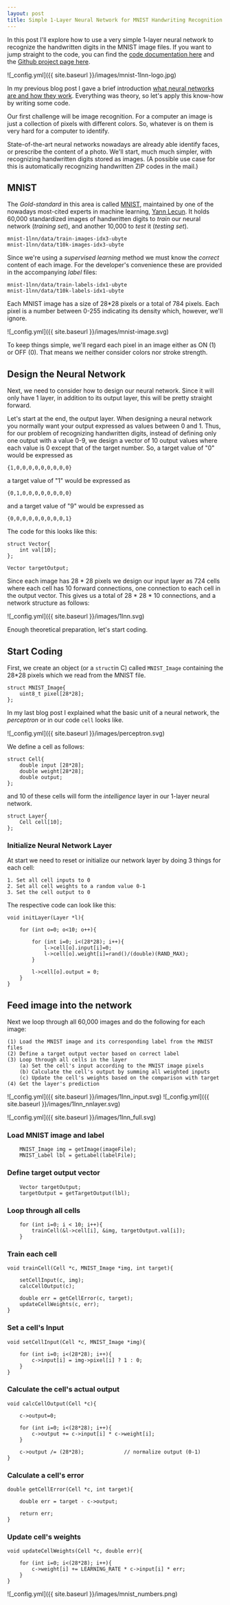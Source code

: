 ```yaml
---
layout: post
title: Simple 1-Layer Neural Network for MNIST Handwriting Recognition
---
```


In this post I'll explore how to use a very simple 1-layer neural network to recognize the handwritten digits in the MNIST image files.
If you want to jump straight to the code, you can find the [code documentation here](https://rawgit.com/mmlind/mnist-1lnn/master/doc/html/index.html) and the [Github project page here](https://github.com/mmlind/mnist-1lnn/).

![_config.yml]({{ site.baseurl }}/images/mnist-1lnn-logo.jpg)

In my previous blog post I gave a brief introduction [what neural networks are and how they work](../What_is_a_Neural_Network/).
Everything was theory, so let's apply this know-how by writing some code.

Our first challenge will be image recognition. 
For a computer an image is just a collection of pixels with different colors.
So, whatever is on them is very hard for a computer to identify.

State-of-the-art neural networks nowadays are already able identify faces, or prescribe the content of a photo.
We'll start, much much simpler, with recognizing handwritten digits stored as images.
(A possible use case for this is automatically recognizing handwritten ZIP codes in the mail.)

## MNIST

The *Gold-standard* in this area is called [MNIST](http://yann.lecun.com/exdb/mnist/), maintained by one of the nowadays most-cited experts in machine learning, [Yann Lecun](http://yann.lecun.com).
It holds 60,000 standardized images of handwritten digits to *train* our neural network (*training set*), and another 10,000 to *test* it (*testing set*).

```
mnist-1lnn/data/train-images-idx3-ubyte
mnist-1lnn/data/t10k-images-idx3-ubyte
```

Since we're using a *supervised learning* method we must know the *correct* content of each image. 
For the developer's convenience these are provided in the accompanying *label* files:

```
mnist-1lnn/data/train-labels-idx1-ubyte
mnist-1lnn/data/t10k-labels-idx1-ubyte
```

Each MNIST image has a size of 28*28 pixels or a total of 784 pixels. 
Each pixel is a number between 0-255 indicating its density which, however, we'll ignore.

![_config.yml]({{ site.baseurl }}/images/mnist-image.svg)

To keep things simple, we'll regard each pixel in an image either as ON (1) or OFF (0).
That means we neither consider colors nor stroke strength. 

## Design the Neural Network

Next, we need to consider how to design our neural network. 
Since it will only have 1 layer, in addition to its output layer, this will be pretty straight forward.

Let's start at the end, the output layer. 
When designing a neural network you normally want your output expressed as values between 0 and 1.
Thus, for our problem of recognizing handwritten digits, instead of defining only one output with a value 0-9, we design a vector of 10 output values where each value is 0 except that of the target number.
So, a target value of "0" would be expressed as

```
{1,0,0,0,0,0,0,0,0,0}
```

a target value of "1" would be expressed as 

```
{0,1,0,0,0,0,0,0,0,0}
```

and a target value of "9" would be expressed as 

```
{0,0,0,0,0,0,0,0,0,1}
```

The code for this looks like this:

```
struct Vector{
    int val[10];
};

Vector targetOutput;

```



Since each image has 28 * 28 pixels we design our input layer as 724 cells where each cell has 10 forward connections, one connection to each cell in the output vector.
This gives us a total of 28 * 28 * 10 connections, and a network structure as follows:

![_config.yml]({{ site.baseurl }}/images/1lnn.svg)

Enough theoretical preparation, let's start coding.

## Start Coding

First, we create an object (or a `struct`in C) called `MNIST_Image` containing the 28*28 pixels which we read from the MNIST file.

```
struct MNIST_Image{
    uint8_t pixel[28*28];
};
```

In my last blog post I explained what the basic unit of a neural network, the *perceptron* or in our code `cell` looks like.

![_config.yml]({{ site.baseurl }}/images/perceptron.svg)

We define a cell as follows:

```
struct Cell{
    double input [28*28];
    double weight[28*28];
    double output;
};
```

and 10 of these cells will form the *intelligence* layer in our 1-layer neural network.

```
struct Layer{
    Cell cell[10];
};
```

### Initialize Neural Network Layer

At start we need to reset or initialize our network layer by doing 3 things for each cell:

```
1. Set all cell inputs to 0
2. Set all cell weights to a random value 0-1
3. Set the cell output to 0 
```

The respective code can look like this:

```
void initLayer(Layer *l){
    
    for (int o=0; o<10; o++){
        
        for (int i=0; i<(28*28); i++){
            l->cell[o].input[i]=0;
            l->cell[o].weight[i]=rand()/(double)(RAND_MAX);
        }
        
        l->cell[o].output = 0;
    }
}
```

## Feed image into the network

Next we loop through all 60,000 images and do the following for each image:

```
(1) Load the MNIST image and its corresponding label from the MNIST files
(2) Define a target output vector based on correct label
(3) Loop through all cells in the layer
    (a) Set the cell's input according to the MNIST image pixels
    (b) Calculate the cell's output by summing all weighted inputs
    (c) Update the cell's weights based on the comparison with target
(4) Get the layer's prediction
```

![_config.yml]({{ site.baseurl }}/images/1lnn_input.svg)
![_config.yml]({{ site.baseurl }}/images/1lnn_nnlayer.svg)

![_config.yml]({{ site.baseurl }}/images/1lnn_full.svg)

### Load MNIST image and label

```
	MNIST_Image img = getImage(imageFile);
	MNIST_Label lbl = getLabel(labelFile);

```

### Define target output vector

```
    Vector targetOutput;
    targetOutput = getTargetOutput(lbl);
```

### Loop through all cells

```
	for (int i=0; i < 10; i++){
        trainCell(&l->cell[i], &img, targetOutput.val[i]);
    }

```

### Train each cell

```
void trainCell(Cell *c, MNIST_Image *img, int target){
    
    setCellInput(c, img);
    calcCellOutput(c);
    
    double err = getCellError(c, target);
    updateCellWeights(c, err);
}
```

### Set a cell's Input

```
void setCellInput(Cell *c, MNIST_Image *img){
    
    for (int i=0; i<(28*28); i++){
        c->input[i] = img->pixel[i] ? 1 : 0;
    }
}
```

### Calculate the cell's actual output

```
void calcCellOutput(Cell *c){
    
    c->output=0;
    
    for (int i=0; i<(28*28); i++){
        c->output += c->input[i] * c->weight[i];
    }
    
    c->output /= (28*28);             // normalize output (0-1)
}
```

### Calculate a cell's error

```
double getCellError(Cell *c, int target){

    double err = target - c->output;

    return err;
}
```

### Update cell's weights

```
void updateCellWeights(Cell *c, double err){
    
    for (int i=0; i<(28*28); i++){
        c->weight[i] += LEARNING_RATE * c->input[i] * err;
    }
}
```


![_config.yml]({{ site.baseurl }}/images/mnist_numbers.png)







